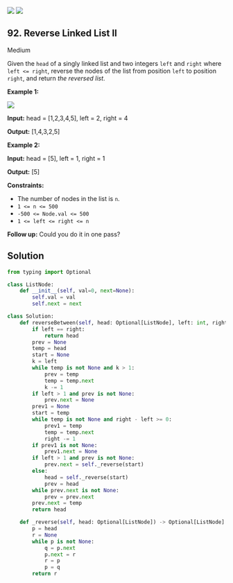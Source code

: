 [![](https://img.shields.io/github/stars/LeetCode-Top-Interview-150/LeetCode-Top-Interview-150?label=Stars&style=flat-square)](https://github.com/LeetCode-Top-Interview-150/LeetCode-Top-Interview-150)
[![](https://img.shields.io/github/forks/LeetCode-Top-Interview-150/LeetCode-Top-Interview-150?label=Fork%20me%20on%20GitHub%20&style=flat-square)](https://github.com/LeetCode-Top-Interview-150/LeetCode-Top-Interview-150/fork)

## 92\. Reverse Linked List II

Medium

Given the `head` of a singly linked list and two integers `left` and `right` where `left <= right`, reverse the nodes of the list from position `left` to position `right`, and return _the reversed list_.

**Example 1:**

![](https://assets.leetcode.com/uploads/2021/02/19/rev2ex2.jpg)

**Input:** head = [1,2,3,4,5], left = 2, right = 4

**Output:** [1,4,3,2,5] 

**Example 2:**

**Input:** head = [5], left = 1, right = 1

**Output:** [5] 

**Constraints:**

*   The number of nodes in the list is `n`.
*   `1 <= n <= 500`
*   `-500 <= Node.val <= 500`
*   `1 <= left <= right <= n`

**Follow up:** Could you do it in one pass?

## Solution

```python
from typing import Optional

class ListNode:
    def __init__(self, val=0, next=None):
        self.val = val
        self.next = next

class Solution:
    def reverseBetween(self, head: Optional[ListNode], left: int, right: int) -> Optional[ListNode]:
        if left == right:
            return head
        prev = None
        temp = head
        start = None
        k = left
        while temp is not None and k > 1:
            prev = temp
            temp = temp.next
            k -= 1
        if left > 1 and prev is not None:
            prev.next = None
        prev1 = None
        start = temp
        while temp is not None and right - left >= 0:
            prev1 = temp
            temp = temp.next
            right -= 1
        if prev1 is not None:
            prev1.next = None
        if left > 1 and prev is not None:
            prev.next = self._reverse(start)
        else:
            head = self._reverse(start)
            prev = head
        while prev.next is not None:
            prev = prev.next
        prev.next = temp
        return head

    def _reverse(self, head: Optional[ListNode]) -> Optional[ListNode]:
        p = head
        r = None
        while p is not None:
            q = p.next
            p.next = r
            r = p
            p = q
        return r
```